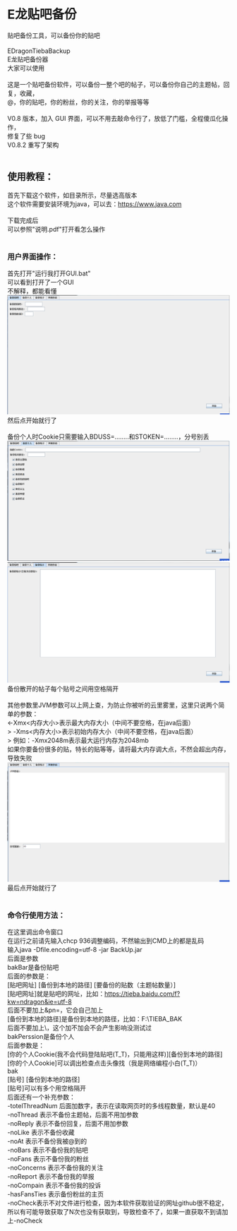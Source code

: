 # E龙贴吧备份
贴吧备份工具，可以备份你的贴吧<br>
<br>
EDragonTiebaBackup<br>
E龙贴吧备份器<br>
大家可以使用<br>
<br>
这是一个贴吧备份软件，可以备份一整个吧的帖子，可以备份你自己的主题帖，回复，收藏，<br>
@，你的贴吧，你的粉丝，你的关注，你的举报等等<br>
<br>
V0.8 版本，加入 GUI 界面，可以不用去敲命令行了，放低了门槛，全程傻瓜化操作，<br>
修复了些 bug<br>
V0.8.2 重写了架构<br>
<br>
## 使用教程：
首先下载这个软件，如目录所示，尽量选高版本<br>
这个软件需要安装环境为java，可以去：https://www.java.com<br>
<br>
下载完成后<br>
可以参照"说明.pdf"打开看怎么操作<br>
<br>
### 用户界面操作：
首先打开"运行我打开GUI.bat"<br>
可以看到打开了一个GUI<br>
不解释，都能看懂<br>
![<图片加载失败>](describeFiles/tieba1.png)<br>
然后点开始就行了<br>
<br>
备份个人时Cookie只需要输入BDUSS=……..和STOKEN=……..，分号别丢<br>
![<图片加载失败>](describeFiles/tieba2.png)<br>
![<图片加载失败>](describeFiles/tieba3.png)<br>
备份散开的帖子每个贴号之间用空格隔开<br>
<br>
其他参数里JVM参数可以上网上查，为防止你被听的云里雾里，这里只说两个简单的参数：<br>
<-Xmx<内存大小>表示最大内存大小（中间不要空格，在java后面）<br>
	> -Xms<内存大小>表示初始内存大小（中间不要空格，在java后面）<br>
	> 例如：-Xmx2048m表示最大运行内存为2048mb<br>
如果你要备份很多的贴，特长的贴等等，请将最大内存调大点，不然会超出内存，导致失败<br>
![<图片加载失败>](describeFiles/tieba4.png)<br>
最后点开始就行了<br>
<br>
### 命令行使用方法：
在这里调出命令窗口<br>
在运行之前请先输入chcp 936调整编码，不然输出到CMD上的都是乱码<br>
输入java -Dfile.encoding=utf-8 -jar BackUp.jar<br>
后面是参数<br>
bakBar是备份贴吧<br>
后面的参数是：<br>
            [贴吧网址] [备份到本地的路径] [要备份的贴数（主题帖数量）]<br>
	    [贴吧网址]就是贴吧的网址，比如：https://tieba.baidu.com/f?kw=ndragon&ie=utf-8<br>
                 后面不要加上&pn=，它会自己加上<br>
            [备份到本地的路径]是备份到本地的路径，比如：F:\TIEBA_BAK<br>
                 后面不要加上\，这个加不加会不会产生影响没测试过<br>
       bakPerssion是备份个人<br>
            后面参数是：<br>
            [你的个人Cookie(我不会代码登陆贴吧(T_T)，只能用这样)][备份到本地的路径]<br>
                 [你的个人Cookie]可以调出检查点击头像找（我是网络编程小白(T_T)）<br>
       bak<br>
            [贴号] [备份到本地的路径]<br>
                 [贴号]可以有多个用空格隔开<br>
       后面还有一个补充参数：<br>
            -totelThreadNum 后面加数字，表示在读取网页时的多线程数量，默认是40<br>
            -noThread 表示不备份主题帖，后面不用加参数<br>
            -noReply 表示不备份回复，后面不用加参数<br>
			-noLike 表示不备份收藏<br>
			-noAt 表示不备份我被@到的<br>
			-noBars 表示不备份我的贴吧<br>
			-noFans 表示不备份我的粉丝<br>
			-noConcerns 表示不备份我的关注<br>
			-noReport 表示不备份我的举报<br>
			-noCompain 表示不备份我的投诉<br>
			-hasFansTies 表示备份粉丝的主页<br>
	-noCheck表示不对文件进行检查，因为本软件获取验证的网址github很不稳定，所以有可能导致获取了N次也没有获取到，导致检查不了，如果一直获取不到请加上-noCheck<br>
<br>
